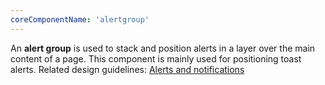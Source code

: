 ```yaml
---
coreComponentName: 'alertgroup'
---
```

An **alert group** is used to stack and position alerts in a layer over the main content of a page. This component is mainly used for positioning toast alerts. Related design guidelines: [Alerts and notifications](/design-guidelines/usage-and-behavior/alerts-and-notifications)

